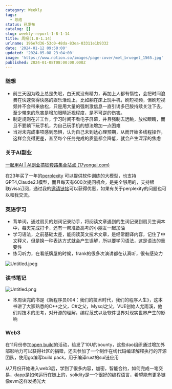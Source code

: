 ```yaml
---
category: Weekly
tags:
  - 总结
status: 已发布
catalog: []
slug: weekly-report-1-8-1-14
title: 周报(1.8-1.14)
urlname: 196e7d36-53c0-48da-83ea-03311e1b9332
date: '2024-01-12 09:50:00'
updated: '2024-05-08 23:04:00'
image: 'https://www.notion.so/images/page-cover/met_bruegel_1565.jpg'
published: 2024-01-08T08:00:00.000Z
---
```


### 随想

- 前三天因为晚上总是失眠，白天就没有精力，再加上人都有惰性，会把时间浪费在快速获得快感的娱乐活动上，比如躺在床上玩手机，刷短视频，但刷短视频并不会带来放松，只是用大量的强刺激信息一直引诱多巴胺持续关注下去，至少带来的危害是增加眼睛近视程度，是不可逆的伤害。
- 制定规则在非工作，学习时间不看电子屏幕，并且强制去远眺，放松眼睛，而且不要躺下玩手机，为自己玩手机的想法增加一点困难
- 当对未完成事项感到恐惧，认为自己未到达心理预期，从而开始多线程操作，这样会变得更差，甚至每个任务完成的质量都会降低，就会产生深深的焦虑

### 关于AI副业


[一起用AI | AI副业搞钱套路集合站点 (17yongai.com)](https://17yongai.com/)


在23年买了一年的[perplexity](https://www.perplexity.ai/) 可以提供软件训练的大模型，也支持GPT4,Claude2.1模型，而且每天有600次提问机会，是完全够用的，支持银联/visa订阅，通过我的[邀请链接](https://perplexity.ai/pro?referral_code=SGJ7X87B)可以获得优惠，如果有关于perplexity的问题也可以和我交流。


### 英语学习

- 背单词，通过扇贝的划词记录助手，将阅读文章遇到的生词记录到扇贝生词本中，每天完成打卡，还有一帮准备高考的小朋友一起加油
- 学习语法，之前基础太差，能阅读英文技术文章，是经常翻译内容，记住了中文释义，但是换一种表达方式就会产生误解，所以要学习语法，这是语法的重要性
- 练习听力，在看纸牌屋的时候，frank的很多次演讲都在认真听，很有感染力

![Untitled.jpeg](https://prod-files-secure.s3.us-west-2.amazonaws.com/5d24fe63-e567-4804-86f9-9fdc62e13082/c33f3733-be40-431e-a494-10399ac86f32/Untitled.jpeg?X-Amz-Algorithm=AWS4-HMAC-SHA256&X-Amz-Content-Sha256=UNSIGNED-PAYLOAD&X-Amz-Credential=ASIAZI2LB4666J6VSA4T%2F20250309%2Fus-west-2%2Fs3%2Faws4_request&X-Amz-Date=20250309T053251Z&X-Amz-Expires=3600&X-Amz-Security-Token=IQoJb3JpZ2luX2VjECUaCXVzLXdlc3QtMiJGMEQCIH9lDXb9TEiso8eK5hf8I6pP6hk8uA%2BAwV4fhivXFHF7AiBf5K5mfbLvvLwZw2dCUgeq1s%2Fv%2BPG8Gbhssbup63vJaSr%2FAwhuEAAaDDYzNzQyMzE4MzgwNSIMKt2veQ1C%2BR1SEqAjKtwDPDQN41rIGqEwHAgWtMfmXEtQuTzaAn4XME0RpiwbjHIKKKDCArkzLTqOVcvC0JYLqWs%2Fvl1pMcV%2FiEboRoIhJrRQ%2B%2BTuxGVN4UUaaV1zkY8eQ3NfPuw8dG7rLDXgzVeoKcIjGoPat3KkMePfRyQsxsQVB9O2ML67b%2BZL1QVchGVwNwomFn7QZir6sIQMEouOSSyCsd3rrMvM%2B9xxf9t%2BBXAsJA4wqn77PfVKz1wDdKTZRzZemr1yJzbx9oooiVdilSYehZdo2261oIBAnKp%2F%2BoqVDtAOTF7omYhGEWUcfVfSQU8KteP4bKjBO5%2BT%2BPfJxePTigGMREHJYt9rMUvHMpsvpz7jgreW8vLGzOc9BECHF746RMhSlz2Bef8gSGksH13AYdOoUJrIA8lKAm1iVcsiGpgVSi1%2FKJqtT1cY1e5y4gOKNI5t4yo3Elt9ovq3ZU6iS0xdJtdV3D9SWkCA%2FDJcWaVc57ltJvtor9otfQ3cU0GsgeaBrS3SQ4Et9rwZ%2FOXosAZkULKaYdiXSTK4WGt0gE2R1MQpe9nZn%2F2oTKn2TNSiJSuu4qz4bL0UMR5z8X1GpwYx1h3ePjC4jIfP3B%2FfwQ4JqP0xm%2BTIwwjoeHG30Xddpn%2BaIDVXdgYwlsa0vgY6pgFmG47c79t8Q9%2BJUqzimFCsrt5Z%2BRGv%2FcrYZP6cyxSHwINqjFy3YQW5m4eEtrG%2FwocleCwqcm5MruAhNwaWbsBjp06amck%2BlEVs%2B4%2FvaF7kJIEkitMiprQaA6yBtA6SWUadvg5ilmNkSRss86EmbjxuhFoQRUmVH25%2BQTiIX6JTXfMLlJBaIKrgKnRsiXo0dyADBHrhFy5EEu9CZ80zG2Dj0FylBhUx&X-Amz-Signature=f97bbedb6ffc880c55fad1c76fdea36fd706c4880239b0eb93b83ee34a95d7e8&X-Amz-SignedHeaders=host&x-id=GetObject)


### 读书笔记


![Untitled.png](https://prod-files-secure.s3.us-west-2.amazonaws.com/5d24fe63-e567-4804-86f9-9fdc62e13082/96aa439a-1c95-4054-aa84-ef4e0c8eb5d1/Untitled.png?X-Amz-Algorithm=AWS4-HMAC-SHA256&X-Amz-Content-Sha256=UNSIGNED-PAYLOAD&X-Amz-Credential=ASIAZI2LB4666J6VSA4T%2F20250309%2Fus-west-2%2Fs3%2Faws4_request&X-Amz-Date=20250309T053251Z&X-Amz-Expires=3600&X-Amz-Security-Token=IQoJb3JpZ2luX2VjECUaCXVzLXdlc3QtMiJGMEQCIH9lDXb9TEiso8eK5hf8I6pP6hk8uA%2BAwV4fhivXFHF7AiBf5K5mfbLvvLwZw2dCUgeq1s%2Fv%2BPG8Gbhssbup63vJaSr%2FAwhuEAAaDDYzNzQyMzE4MzgwNSIMKt2veQ1C%2BR1SEqAjKtwDPDQN41rIGqEwHAgWtMfmXEtQuTzaAn4XME0RpiwbjHIKKKDCArkzLTqOVcvC0JYLqWs%2Fvl1pMcV%2FiEboRoIhJrRQ%2B%2BTuxGVN4UUaaV1zkY8eQ3NfPuw8dG7rLDXgzVeoKcIjGoPat3KkMePfRyQsxsQVB9O2ML67b%2BZL1QVchGVwNwomFn7QZir6sIQMEouOSSyCsd3rrMvM%2B9xxf9t%2BBXAsJA4wqn77PfVKz1wDdKTZRzZemr1yJzbx9oooiVdilSYehZdo2261oIBAnKp%2F%2BoqVDtAOTF7omYhGEWUcfVfSQU8KteP4bKjBO5%2BT%2BPfJxePTigGMREHJYt9rMUvHMpsvpz7jgreW8vLGzOc9BECHF746RMhSlz2Bef8gSGksH13AYdOoUJrIA8lKAm1iVcsiGpgVSi1%2FKJqtT1cY1e5y4gOKNI5t4yo3Elt9ovq3ZU6iS0xdJtdV3D9SWkCA%2FDJcWaVc57ltJvtor9otfQ3cU0GsgeaBrS3SQ4Et9rwZ%2FOXosAZkULKaYdiXSTK4WGt0gE2R1MQpe9nZn%2F2oTKn2TNSiJSuu4qz4bL0UMR5z8X1GpwYx1h3ePjC4jIfP3B%2FfwQ4JqP0xm%2BTIwwjoeHG30Xddpn%2BaIDVXdgYwlsa0vgY6pgFmG47c79t8Q9%2BJUqzimFCsrt5Z%2BRGv%2FcrYZP6cyxSHwINqjFy3YQW5m4eEtrG%2FwocleCwqcm5MruAhNwaWbsBjp06amck%2BlEVs%2B4%2FvaF7kJIEkitMiprQaA6yBtA6SWUadvg5ilmNkSRss86EmbjxuhFoQRUmVH25%2BQTiIX6JTXfMLlJBaIKrgKnRsiXo0dyADBHrhFy5EEu9CZ80zG2Dj0FylBhUx&X-Amz-Signature=9c8331c27f2f992e664165f08dc02304770e59568d1698acad622171147c05f1&X-Amz-SignedHeaders=host&x-id=GetObject)

- 本周读完的书是《新程序员004：我们的技术时代，我们的程序人生》，这本书讲了大家熟悉的C++之父，C#之父，Mysql之父，VUE创始人尤雨溪，他们对技术的思考，对开源的理解，编程范式以及软件世界对现实世界产生的影响

### Web3


在11月份参加[open build](https://openbuild.xyz/learn/challenges)的活动，给发了10U的bounty，这些dao组织通过增加外部影响力可以获得社区的捐赠，还去参加了一个制作在线代码编译解释执行的开源团队，使用go编写build pack，用于编译rust的sui链应用


从7月份开始进入web3后，学到了很多内容，加密，智能合约，如何完成一笔交易，dapp是如何运行在链上的，solidity是一个很好的编程语言，希望能有更多链像evm这样发扬光大

